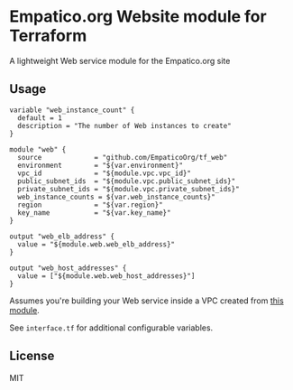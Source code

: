 # Empatico.org Website module for Terraform

A lightweight Web service module for the Empatico.org site

## Usage

```hcl
variable "web_instance_count" {
  default = 1
  description = "The number of Web instances to create"
}

module "web" {
  source             = "github.com/EmpaticoOrg/tf_web"
  environment        = "${var.environment}"
  vpc_id             = "${module.vpc.vpc_id}"
  public_subnet_ids  = "${module.vpc.public_subnet_ids}"
  private_subnet_ids = "${module.vpc.private_subnet_ids}"
  web_instance_counts = ${var.web_instance_counts}"
  region             = "${var.region}"
  key_name           = "${var.key_name}"
}

output "web_elb_address" {
  value = "${module.web.web_elb_address}"
}

output "web_host_addresses" {
  value = ["${module.web.web_host_addresses}"]
}
```

Assumes you're building your Web service inside a VPC created from [this
module](https://github.com/EmpaticoOrg/tf_vpc).

See `interface.tf` for additional configurable variables.

## License

MIT

